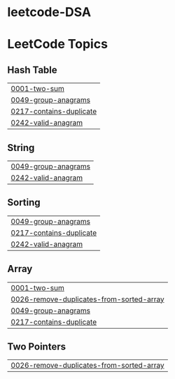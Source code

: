 # leetcode-DSA
<!---LeetCode Topics Start-->
# LeetCode Topics
## Hash Table
|  |
| ------- |
| [0001-two-sum](https://github.com/Ashwin-ER/leetcode-DSA/tree/master/0001-two-sum) |
| [0049-group-anagrams](https://github.com/Ashwin-ER/leetcode-DSA/tree/master/0049-group-anagrams) |
| [0217-contains-duplicate](https://github.com/Ashwin-ER/leetcode-DSA/tree/master/0217-contains-duplicate) |
| [0242-valid-anagram](https://github.com/Ashwin-ER/leetcode-DSA/tree/master/0242-valid-anagram) |
## String
|  |
| ------- |
| [0049-group-anagrams](https://github.com/Ashwin-ER/leetcode-DSA/tree/master/0049-group-anagrams) |
| [0242-valid-anagram](https://github.com/Ashwin-ER/leetcode-DSA/tree/master/0242-valid-anagram) |
## Sorting
|  |
| ------- |
| [0049-group-anagrams](https://github.com/Ashwin-ER/leetcode-DSA/tree/master/0049-group-anagrams) |
| [0217-contains-duplicate](https://github.com/Ashwin-ER/leetcode-DSA/tree/master/0217-contains-duplicate) |
| [0242-valid-anagram](https://github.com/Ashwin-ER/leetcode-DSA/tree/master/0242-valid-anagram) |
## Array
|  |
| ------- |
| [0001-two-sum](https://github.com/Ashwin-ER/leetcode-DSA/tree/master/0001-two-sum) |
| [0026-remove-duplicates-from-sorted-array](https://github.com/Ashwin-ER/leetcode-DSA/tree/master/0026-remove-duplicates-from-sorted-array) |
| [0049-group-anagrams](https://github.com/Ashwin-ER/leetcode-DSA/tree/master/0049-group-anagrams) |
| [0217-contains-duplicate](https://github.com/Ashwin-ER/leetcode-DSA/tree/master/0217-contains-duplicate) |
## Two Pointers
|  |
| ------- |
| [0026-remove-duplicates-from-sorted-array](https://github.com/Ashwin-ER/leetcode-DSA/tree/master/0026-remove-duplicates-from-sorted-array) |
<!---LeetCode Topics End-->